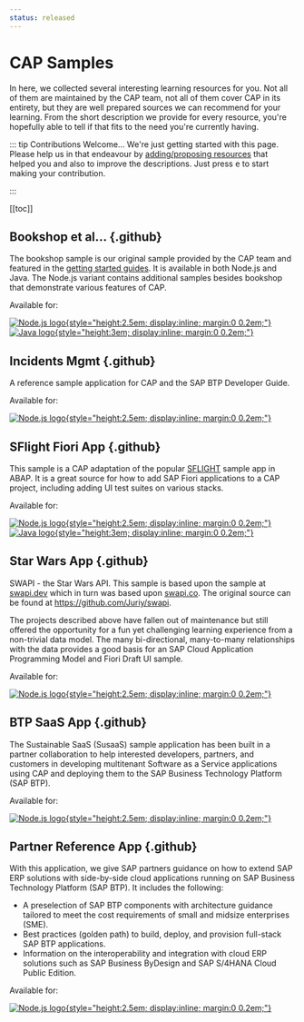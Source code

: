 ```yaml
---
status: released
---
```


# CAP Samples

In here, we collected several interesting learning resources for you. Not all of them are maintained by the CAP team, not all of them cover CAP in its entirety, but they are well prepared sources we can recommend for your learning. From the short description we provide for every resource, you're hopefully able to tell if that fits to the need you're currently having.

::: tip Contributions Welcome...
We're just getting started with this page. Please help us in that endeavour by [adding/proposing resources](https://github.com/cap-js/docs/pulls) that helped you and also to improve the descriptions. Just press <kbd>e</kbd> to start making your contribution.

:::


[[toc]]



<style scoped>

  h3.github::before {
    content: "";
    background: url(./assets/github.svg) no-repeat 0 0;
    background-size: 30px;
    height: 30px;
    width: 30px;
    margin-top: -4px;
    margin-right: 11px;
    vertical-align: middle;
    display: inline-block;
  }

  main .vp-doc a:has(> img) {
    display: inline-flex;
    align-items: center;
    transition: opacity 0.2s;
   }
   main .vp-doc a:has(> img):hover {
      opacity: 0.7;
   }
   main .vp-doc a:has(> img):not(:last-child) {
      margin-right: 1em;
   }

</style>



## Bookshop et al... {.github}

The bookshop sample is our original sample provided by the CAP team and featured in the [getting started guides](../get-started/in-a-nutshell).
It is available in both Node.js and Java. The Node.js variant contains additional samples besides bookshop that demonstrate various features of CAP.

Available for:

[![Node.js logo](../assets/logos/nodejs.svg 'Link to the cloud-cap-samples repository.'){style="height:2.5em; display:inline; margin:0 0.2em;"}](https://github.com/sap-samples/cloud-cap-samples)
[![Java logo](../assets/logos/java.svg 'link to the cloud-cap-samples-java repository.'){style="height:3em; display:inline; margin:0 0.2em;"}](https://github.com/sap-samples/cloud-cap-samples-java)



## Incidents Mgmt {.github}

A reference sample application for CAP and the SAP BTP Developer Guide.

Available for:

[![Node.js logo](../assets/logos/nodejs.svg 'Link to the incident-app repository.'){style="height:2.5em; display:inline; margin:0 0.2em;"}](https://github.com/cap-js/incidents-app)



## SFlight Fiori App {.github}

This sample is a CAP adaptation of the popular [SFLIGHT](https://blog.sap-press.com/what-is-sflight-and-the-flight-and-booking-data-model-for-abap) sample app in ABAP. It is a great source for how to add SAP Fiori applications to a CAP project, including adding UI test suites on various stacks.

Available for:

[![Node.js logo](../assets/logos/nodejs.svg 'Link to the cap-sflight repository.'){style="height:2.5em; display:inline; margin:0 0.2em;"}](https://github.com/sap-samples/cap-sflight)
[![Java logo](../assets/logos/java.svg 'Link to the cap-sflight repository.'){style="height:3em; display:inline; margin:0 0.2em;"}](https://github.com/sap-samples/cap-sflight)



## Star Wars App {.github}

SWAPI - the Star Wars API. This sample is based upon the sample at [swapi.dev](https://swapi.dev) which in turn was based upon [swapi.co](https://swapi.dev/about). The original source can be found at https://github.com/Juriy/swapi.

The projects described above have fallen out of maintenance but still offered the opportunity for a fun yet challenging learning experience from a non-trivial data model. The many bi-directional, many-to-many relationships with the data provides a good basis for an SAP Cloud Application Programming Model and Fiori Draft UI sample.

Available for:

[![Node.js logo](../assets/logos/nodejs.svg 'Link to the Star Wars app repository.'){style="height:2.5em; display:inline; margin:0 0.2em;"}](https://github.com/SAP-samples/cloud-cap-hana-swapi)



## BTP SaaS App {.github}

The Sustainable SaaS (SusaaS) sample application has been built in a partner collaboration to help interested developers, partners, and customers in developing multitenant Software as a Service applications using CAP and deploying them to the SAP Business Technology Platform (SAP BTP).

Available for:

[![Node.js logo](../assets/logos/nodejs.svg 'Link to the Sustainable SaaS (SusaaS) repository.'){style="height:2.5em; display:inline; margin:0 0.2em;"}](https://github.com/SAP-samples/btp-cap-multitenant-saas)


## Partner Reference App {.github}

With this application, we give SAP partners guidance on how to extend SAP ERP solutions with side-by-side cloud applications running on SAP Business Technology Platform (SAP BTP). It includes the following:

- A preselection of SAP BTP components with architecture guidance tailored to meet the cost requirements of small and midsize enterprises (SME).
- Best practices (golden path) to build, deploy, and provision full-stack SAP BTP applications.
- Information on the interoperability and integration with cloud ERP solutions such as SAP Business ByDesign and SAP S/4HANA Cloud Public Edition.

Available for:

[![Node.js logo](../assets/logos/nodejs.svg 'Link to the Partner Reference app repository.'){style="height:2.5em; display:inline; margin:0 0.2em;"}](https://github.com/SAP-samples/partner-reference-application)
